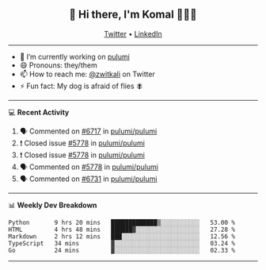 <h2 align="center"> 👋 Hi there, I'm Komal 🧑🏾‍💻 </h2>
<p align="center">
    <a href="https://twitter.com/zwitkali">Twitter</a> •
    <a href="https://www.linkedin.com/in/komal-ali/">LinkedIn</a>
</p>

--------

- 🔭 I’m currently working on [pulumi](https://github.com/pulumi/pulumi)
- 😄 Pronouns: they/them
- 📫 How to reach me: [@zwitkali](https://twitter.com/zwitkali) on Twitter
- ⚡ Fun fact: My dog is afraid of flies 🪰

--------
💻 **Recent Activity**

<!--START_SECTION:activity-->
1. 🗣 Commented on [#6717](https://github.com/pulumi/pulumi/issues/6717) in [pulumi/pulumi](https://github.com/pulumi/pulumi)
2. ❗️ Closed issue [#5778](https://github.com/pulumi/pulumi/issues/5778) in [pulumi/pulumi](https://github.com/pulumi/pulumi)
3. ❗️ Closed issue [#5778](https://github.com/pulumi/pulumi/issues/5778) in [pulumi/pulumi](https://github.com/pulumi/pulumi)
4. 🗣 Commented on [#5778](https://github.com/pulumi/pulumi/issues/5778) in [pulumi/pulumi](https://github.com/pulumi/pulumi)
5. 🗣 Commented on [#6731](https://github.com/pulumi/pulumi/issues/6731) in [pulumi/pulumi](https://github.com/pulumi/pulumi)
<!--END_SECTION:activity-->

--------

📊 **Weekly Dev Breakdown**
<!--START_SECTION:waka-->
```text
Python       9 hrs 20 mins   █████████████▒░░░░░░░░░░░   53.00 % 
HTML         4 hrs 48 mins   ██████▓░░░░░░░░░░░░░░░░░░   27.28 % 
Markdown     2 hrs 12 mins   ███░░░░░░░░░░░░░░░░░░░░░░   12.56 % 
TypeScript   34 mins         ▓░░░░░░░░░░░░░░░░░░░░░░░░   03.24 % 
Go           24 mins         ▓░░░░░░░░░░░░░░░░░░░░░░░░   02.33 % 
```
<!--END_SECTION:waka-->

--------